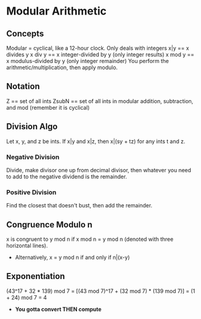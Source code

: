 # Modular Arithmetic
## Concepts
Modular = cyclical, like a 12-hour clock. Only deals with integers
x|y == x divides y
x div y == x integer-divided by y (only integer results)
x mod y == x modulus-divided by y (only integer remainder)
You perform the arithmetic/multiplication, then apply modulo.

## Notation
Z == set of all ints
ZsubN == set of all ints in modular addition, subtraction, and mod (remember it is cyclical)

## Division Algo
Let x, y, and z be ints. If x|y and x|z, then x|(sy + tz) for any ints t and z.

### Negative Division
Divide, make divisor one up from decimal divisor, then whatever you need to add to the negative dividend is the remainder.

### Positive Division
Find the closest that doesn't bust, then add the remainder.

## Congruence Modulo n
x is congruent to y mod n if x mod n = y mod n (denoted with three horizontal lines).
- Alternatively, x = y mod n if and only if n|(x-y)

## Exponentiation
(43^17 + 32 \* 139) mod 7 = [(43 mod 7)^17 + (32 mod 7) \* (139 mod 7)] = (1 + 24) mod 7 = 4
- **You gotta convert THEN compute**
